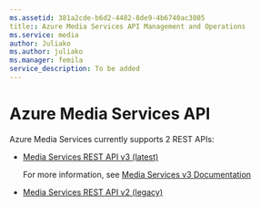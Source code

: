 ```yaml
---
ms.assetid: 381a2cde-b6d2-4482-8de9-4b6740ac3805
title:: Azure Media Services API Management and Operations
ms.service: media
author: Juliako
ms.author: juliako
ms.manager: femila
service_description: To be added
---
```


# Azure Media Services API 

Azure Media Services currently supports 2 REST APIs:

- [Media Services REST API v3 (latest)](https://docs.microsoft.com/rest/api/media/)

  For more information, see [Media Services v3 Documentation](https://docs.microsoft.com/azure/media-services/latest/)
- [Media Services REST API v2 (legacy)](operations/azure-media-services-rest-api-reference.md)
